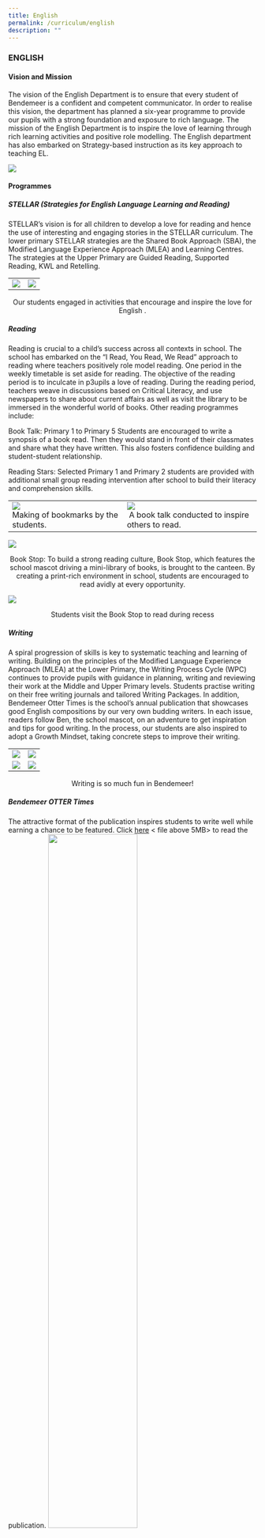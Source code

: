 ```yaml
---
title: English
permalink: /curriculum/english
description: ""
---
```

### ENGLISH

#### Vision and Mission

The vision of the English Department is to ensure that every student of Bendemeer is a confident and competent communicator. In order to realise this vision, the department has planned a six-year programme to provide our pupils with a strong foundation and exposure to rich language. The mission of the English Department is to inspire the love of learning through rich learning activities and positive role modelling. The English department has also embarked on Strategy-based instruction as its key approach to teaching EL.

![](/images/1%20(17).jpg)

#### Programmes

##### STELLAR (Strategies for English Language Learning and Reading)

STELLAR’s vision is for all children to develop a love for reading and hence the use of interesting and engaging stories in the STELLAR curriculum. The lower primary STELLAR strategies are the Shared Book Approach (SBA), the Modified Language Experience Approach (MLEA) and Learning Centres. The strategies at the Upper Primary are Guided Reading, Supported Reading, KWL and Retelling.

<table>
	<tr>
		<td>
			<img src="/images/1%20(18).jpg"/>
		</td>
		<td>
			<img src="/images/2%20(19).jpg"/>
		</td>
	</tr>
</table>

<p align="center">Our students engaged in activities that encourage and inspire the love for English .</p>

##### Reading

Reading is crucial to a child’s success across all contexts in school. The school has embarked on the “I Read, You Read, We Read” approach to reading where teachers positively role model reading. One period in the weekly timetable is set aside for reading. The objective of the reading period is to inculcate in p3upils a love of reading. During the reading period, teachers weave in discussions based on Critical Literacy, and use newspapers to share about current affairs as well as visit the library to be immersed in the wonderful world of books. Other reading programmes include:

Book Talk: Primary 1 to Primary 5 Students are encouraged to write a synopsis of a book read. Then they would stand in front of their classmates and share what they have written. This also fosters confidence building and student-student relationship.

Reading Stars: Selected Primary 1 and Primary 2 students are provided with additional small group reading intervention after school to build their literacy and comprehension skills.

  
<table>
	<tr>
		<td>
			<img src="/images/3%20(16).jpg"/> <br>
			Making of bookmarks by the students.   
		</td>
		<td>
			<img src="/images/4%20(12).jpg"/> <br>
			 A book talk conducted to inspire others to read.
		</td>
	</tr>
</table>
 

![](/images/5%20(11).jpg)

<p align="center">Book Stop: To build a strong reading culture, Book Stop, which features the school mascot driving a mini-library of books, is brought to the canteen. By creating a print-rich environment in school, students are encouraged to read avidly at every opportunity.  </p>


![](/images/4%20(13).jpg)

<p align="center">Students visit the Book Stop to read during recess  </p>

##### Writing

A spiral progression of skills is key to systematic teaching and learning of writing. Building on the principles of the Modified Language Experience Approach (MLEA) at the Lower Primary, the Writing Process Cycle (WPC) continues to provide pupils with guidance in planning, writing and reviewing their work at the Middle and Upper Primary levels. Students practise writing on their free writing journals and tailored Writing Packages. In addition, Bendemeer Otter Times is the school’s annual publication that showcases good English compositions by our very own budding writers. In each issue, readers follow Ben, the school mascot, on an adventure to get inspiration and tips for good writing. In the process, our students are also inspired to adopt a Growth Mindset, taking concrete steps to improve their writing. 

<table>
	<tr>
		<td>
			<img src="/images/7%20(6).jpg"/>
		</td>
		<td>
			<img src="/images/8%20(4).jpg"/>
		</td>
	</tr>
	<tr>
		<td>
			<img src="/images/9%20(4).jpg"/>
		</td>
		<td>
			<img src="/images/10%20(4).jpg"/>
		</td>
	</tr>
</table>

<p align="center">Writing is so much fun in Bendemeer!</p>

  

##### Bendemeer OTTER Times

The attractive format of the publication inspires students to write well while earning a chance to be featured. Click [here](https://bendemeerpri.moe.edu.sg/qql/slot/u939/2021%20Matters/Bendemeer%20Otter%20Times%202021%20Upper%20Primary.pdf) < file above 5MB> to read the publication.
<img src="/images/Otter%20Times%202021_1.jpg"
		 style="width:60%"/>

<p align="center">Issue 1: Click <a href="https://bendemeerpri.moe.edu.sg/qql/slot/u939/2021%20Matters/Bendemeer%20Otter%20Times%202021%20Upper%20Primary.pdf">here</a> < file above 5MB > to read!</p>

<img src="/images/Otter%20Times%20Nov%202021.jpg"
		 style="width:60%"/>

<p align="center">Issue 2: Click <a href="/files/Bendemeer%20Otter%20Times%20Lower%20Pri%202021_16Nov2021.pdf">here</a> to read!  </p>

##### Oracy

The objectives of the Bendemeer Oracy Programme are to build confident and competent communicators who 1) understand the key features of spoken language; and 2) can craft presentations using a variety of skills and strategies, according to the purpose, audience, context and culture.

| ![](/images/11%20(5).jpg)  |![](/images/12%20(2).jpg) |
| --- | --- |
| | |

<p align="center"> Leaning oracy through fun and authentic ways! </p>

  

##### A Vibrant English Environment

English Week

The objectives of English Week are to:   

· Arouse pupils’ interest in English Language through fun, engaging activities

· Provide students with a platform to showcase their productions in various forms and to engage in purposeful communication with their teachers and peers

· Engage students in various areas of English language learning (speaking, writing, reading, listening) through modes beyond the scheme of work e.g. literature appreciation and language games

Students engage in activities such as a reader’s theatre performance, journalism and English Language games. It is truly a week where students enjoy the wonders of the English Language.

Speak Good English at BPS

The school’s very own Good English speaking mascot- Grammar Grandma makes her appearance once a term to remind students on the importance of speaking well. In addition to her highly entertaining yet educational talks there are quizzes for both staff and students on the right way to speak English!

![](/images/13%20(3).jpg)

Our students’ very own reader’s theatre performance with their handmade character masks.

  

#### Useful Links

**Good for online stories and games** <br>
[https://www.storylineonline.net/](https://www.storylineonline.net/) <br>
[https://www.abcya.com/](https://www.abcya.com/) <br>
[http://www.bbc.co.uk/cbeebies/](http://www.bbc.co.uk/cbeebies/%C2%A0%C2%A0)   <br>
[http://www.roythezebra.com/](http://www.roythezebra.com/)

**Good for downloading poems and teaching poetry** <br>
[http://www.poetry4kids.com](http://www.poetry4kids.com/)

**Good for downloading Children's Songs** <br>
[http://www.songsforteaching.com/animalsongs.htm](http://www.songsforteaching.com/animalsongs.htm) 

**Good for teaching reading through phonics** <br>
[http://www.starfall.com](http://www.starfall.com/)

#### Reference Resources

**Dictionaries** <br>
[http://dictionary.reference.com/](http://dictionary.reference.com/) (Good pronunciation feature)

**Good for advice on Teaching English and Reading** <br>
[http://www.rif.org/](http://www.rif.org/) <br>
[http://www.teachingenglish.org.uk/](http://www.teachingenglish.org.uk/) <br>
[http://www.pbs.org/launchingreaders/](http://www.pbs.org/launchingreaders/)

**NLB online catalogue** <br>
[http://www.nlb.gov.sg/](http://www.nlb.gov.sg/)